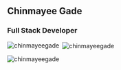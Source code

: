 ## Chinmayee Gade
<h3 align="left">Full Stack Developer</h3>



<p><img align="left" src="https://github-readme-stats.vercel.app/api/top-langs?username=chinmayeegade&show_icons=true&locale=en&layout=compact" alt="chinmayeegade" /></p>

<p>&nbsp;<img align="center" src="https://github-readme-stats.vercel.app/api?username=chinmayeegade&show_icons=true&locale=en" alt="chinmayeegade" /></p>

<p><img align="center" src="https://github-readme-streak-stats.herokuapp.com/?user=chinmayeegade&" alt="chinmayeegade" /></p>

